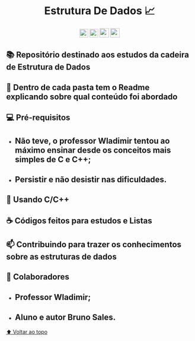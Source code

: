 
<div align="center">

# Estrutura De Dados 📈

</div>

<div align="center">

<img height=23he src="https://img.shields.io/github/repo-size/brunossales/Estrutura_De_Dados" /> 
<img height=23he src="https://img.shields.io/github/languages/count/brunossales/Estrutura_De_Dados" /> 
<img height=25he src="https://img.shields.io/github/stars/brunossales/Estrutura_De_Dados?style=social" /> 
<img height=25he src="https://img.shields.io/github/forks/brunossales/Estrutura_De_Dados?style=social" /> 

</div>

## 📚 Repositório destinado aos estudos da cadeira de Estrutura de Dados

## 📁 Dentro de cada pasta tem o Readme explicando sobre qual conteúdo foi abordado

## 💻 Pré-requisitos

  - ## Não teve, o professor Wladimir tentou ao máximo ensinar desde os conceitos mais simples de C e C++;
  
  - ## Persistir e não desistir nas dificuldades.

## 🚀 Usando C/C++

## ☕ Códigos feitos para estudos e Listas

## 📫 Contribuindo para trazer os conhecimentos sobre as estruturas de dados

## 🤝 Colaboradores

- ## Professor Wladimir; 
  
- ## Aluno e autor Bruno Sales.

[⬆ Voltar ao topo](#estrutura-de-dados-)<br>
